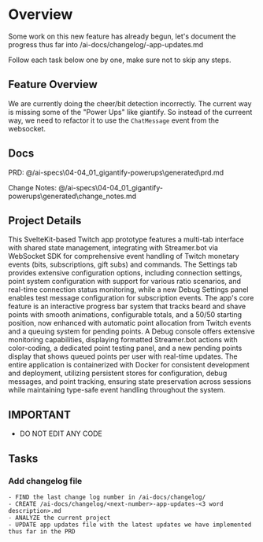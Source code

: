 # Overview

  Some work on this new feature has already begun, let's document the progress thus far into /ai-docs/changelog/<number>-app-updates.md

  Follow each task below one by one, make sure not to skip any steps.

## Feature Overview

We are currently doing the cheer/bit detection incorrectly. The current way is missing some of the "Power Ups" like giantify. So instead of the curreent way, we need to refactor it to use the `ChatMessage` event from the websocket. 



## Docs

PRD: @/ai-specs\04-04_01_gigantify-powerups\generated\prd.md

Change Notes: @/ai-specs\04-04_01_gigantify-powerups\generated\change_notes.md

## Project Details

This SvelteKit-based Twitch app prototype features a multi-tab interface with shared state management, integrating with Streamer.bot via WebSocket SDK for comprehensive event handling of Twitch monetary events (bits, subscriptions, gift subs) and commands. The Settings tab provides extensive configuration options, including connection settings, point system configuration with support for various ratio scenarios, and real-time connection status monitoring, while a new Debug Settings panel enables test message configuration for subscription events. The app's core feature is an interactive progress bar system that tracks beard and shave points with smooth animations, configurable totals, and a 50/50 starting position, now enhanced with automatic point allocation from Twitch events and a queuing system for pending points. A Debug console offers extensive monitoring capabilities, displaying formatted Streamer.bot actions with color-coding, a dedicated point testing panel, and a new pending points display that shows queued points per user with real-time updates. The entire application is containerized with Docker for consistent development and deployment, utilizing persistent stores for configuration, debug messages, and point tracking, ensuring state preservation across sessions while maintaining type-safe event handling throughout the system. 

## IMPORTANT
 - DO NOT EDIT ANY CODE 

## Tasks

### Add changelog file
```
- FIND the last change log number in /ai-docs/changelog/
- CREATE /ai-docs/changelog/<next-number>-app-updates-<3 word description>.md
- ANALYZE the current project
- UPDATE app updates file with the latest updates we have implemented thus far in the PRD
```